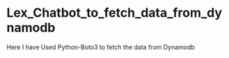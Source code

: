 # Lex_Chatbot_to_fetch_data_from_dynamodb

Here I have Used Python-Boto3 to fetch the data from Dynamodb
